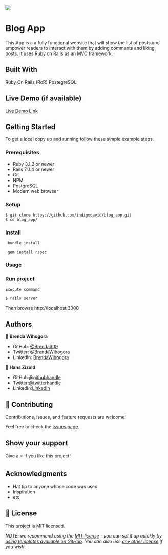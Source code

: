 ![](https://img.shields.io/badge/Microverse-blueviolet)

# Blog App

This App is a a fully functional website that will show the list of posts and empower readers to interact with them by adding comments and liking posts. It uses Ruby on Rails as an MVC framework.

## Built With

Ruby On Rails (RoR)
PostegreSQL

## Live Demo (if available)

[Live Demo Link](https://livedemo.com)


## Getting Started
To get a local copy up and running follow these simple example steps.


### Prerequisites
- Ruby 3.1.2 or newer
- Rails 7.0.4 or newer
- Git
- NPM
- PostgreSQL
- Modern web browser

### Setup
    $ git clone https://github.com/indigodavid/blog_app.git
    $ cd blog_app/
### Install
     bundle install

     gem install rspec
### Usage

### Run project
    Execute command

    $ rails server

Then browse http://localhost:3000

## Authors

👤 **Brenda Wihogora**

- GitHub: [@Brenda309](https://github.com/Brenda309)
- Twitter: [@BrendaWihogora](https://twitter.com/BrendaWihogora)
- LinkedIn: [BrendaWihogora](https://linkedin.com/in/BrendaWihogora/)

👤 **Hans Zizold**

 - GitHub:[@githubhandle](https://github.com/HansZizold) 
- Twitter:[@twitterhandle](https://twitter.com/hanzio27) 
- LinkedIn:[LinkedIn](https://www.linkedin.com/in/hans-paul-zizold-37129037/) 

## 🤝 Contributing

Contributions, issues, and feature requests are welcome!

Feel free to check the [issues page](../../issues/).

## Show your support

Give a ⭐️ if you like this project!

## Acknowledgments

- Hat tip to anyone whose code was used
- Inspiration
- etc

## 📝 License

This project is [MIT](./LICENSE) licensed.

_NOTE: we recommend using the [MIT license](https://choosealicense.com/licenses/mit/) - you can set it up quickly by [using templates available on GitHub](https://docs.github.com/en/communities/setting-up-your-project-for-healthy-contributions/adding-a-license-to-a-repository). You can also use [any other license](https://choosealicense.com/licenses/) if you wish._
